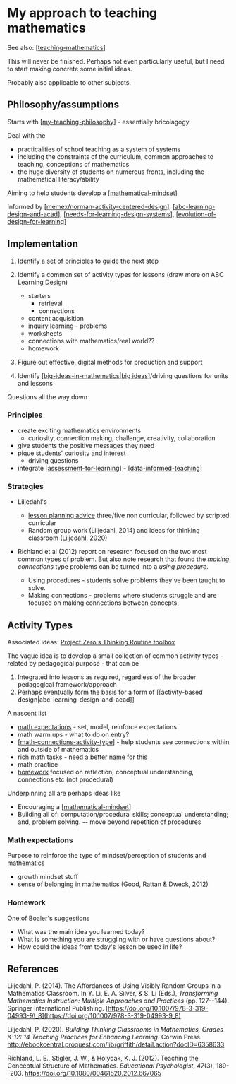 # My approach to teaching mathematics

See also: [[teaching-mathematics]]

This will never be finished. Perhaps not even particularly useful, but I need to start making concrete some initial ideas.

Probably also applicable to other subjects.

## Philosophy/assumptions

Starts with [[my-teaching-philosophy]] - essentially bricolagogy. 

Deal with the 

- practicalities of school teaching as a system of systems
- including the constraints of the curriculum, common approaches to teaching, conceptions of mathematics
- the huge diversity of students on numerous fronts, including the mathematical literacy/ability

Aiming to help students develop a [[mathematical-mindset]]

Informed by [[memex/norman-activity-centered-design]], [[abc-learning-design-and-acad]], [[needs-for-learning-design-systems]], [[evolution-of-design-for-learning]]

## Implementation

1. Identify a set of principles to guide the next step
2. Identify a common set of activity types for lessons (draw more on ABC Learning Design)

    - starters
        - retrieval
        - connections
    - content acquisition
    - inquiry learning - problems
    - worksheets
    - connections with mathematics/real world??
    - homework

3. Figure out effective, digital methods for production and support
4. Identify [[big-ideas-in-mathematics|big ideas]]/driving questions for units and lessons

  Questions all the way down

### Principles

- create exciting mathematics environments
    - curiosity, connection making, challenge, creativity, collaboration
- give students the positive messages they need
- pique students' curiosity and interest
  - driving questions 
- integrate [[assessment-for-learning]] - [[data-informed-teaching]]

### Strategies

- Liljedahl's 

  - [lesson planning advice](explicit-versus-inquiry.md#a-different-approach-non-curricular-scripted-curricular-as-is-curricular) three/five non curricular, followed by scripted curricular
  - Random group work (Liljedahl, 2014) and ideas for thinking classroom (Liljedahl, 2020)

- Richland et al (2012) report on research focused on the two most common types of problem. But also note research that found the _making connections_ type problems can be turned into a _using procedure_.

  - Using procedures - students solve problems they've been taught to solve.
  - Making connections - problems where students struggle and are focused on making connections between concepts.


## Activity Types

Associated ideas: [Project Zero's Thinking Routine toolbox](https://pz.harvard.edu/thinking-routines)

The vague idea is to develop a small collection of common activity types - related by pedagogical purpose - that can be

1. Integrated into lessons as required, regardless of the broader pedagogical framework/approach
2. Perhaps eventually form the basis for a form of [[activity-based design|abc-learning-design-and-acad]]

A nascent list

- [math expectations](#math-expectations) - set, model, reinforce expectations
- math warm ups - what to do on entry?
- [[math-connections-activity-type]] - help students see connections within and outside of mathematics
- rich math tasks - need a better name for this
- math practice
- [homework](#homework) focused on reflection, conceptual understanding, connections etc (not procedural)

Underpinning all are perhaps ideas like

- Encouraging a [[mathematical-mindset]]
- Building all of: computation/procedural skills; conceptual understanding; and, problem solving. -- move beyond repetition of procedures

### Math expectations

Purpose to reinforce the type of mindset/perception of students and mathematics

- growth mindset stuff
- sense of belonging in mathematics (Good, Rattan & Dweck, 2012)

### Homework

One of Boaler's suggestions

- What was the main idea you learned today?
- What is something you are struggling with or have questions about?
- How could the ideas from today's lesson be used in life?

## References

Liljedahl, P. (2014). The Affordances of Using Visibly Random Groups in a Mathematics Classroom. In Y. Li, E. A. Silver, & S. Li (Eds.), *Transforming Mathematics Instruction: Multiple Approaches and Practices* (pp. 127--144). Springer International Publishing. [https://doi.org/10.1007/978-3-319-04993-9\_8](https://doi.org/10.1007/978-3-319-04993-9_8)

Liljedahl, P. (2020). *Building Thinking Classrooms in Mathematics, Grades K-12: 14 Teaching Practices for Enhancing Learning*. Corwin Press. <http://ebookcentral.proquest.com/lib/griffith/detail.action?docID=6358633>

Richland, L. E., Stigler, J. W., & Holyoak, K. J. (2012). Teaching the Conceptual Structure of Mathematics. *Educational Psychologist*, *47*(3), 189--203. <https://doi.org/10.1080/00461520.2012.667065>

[//begin]: # "Autogenerated link references for markdown compatibility"
[teaching-mathematics]: teaching-mathematics "Teaching Mathematics"
[my-teaching-philosophy]: ..%2Fmy-teaching-philosophy "My Teaching Philosophy"
[mathematical-mindset]: mathematical-mindset "Mathematical Mindset"
[memex/norman-activity-centered-design]: ..%2F..%2F..%2F..%2Fnorman-activity-centered-design "Don Norman on Activity-Centered Design"
[abc-learning-design-and-acad]: ..%2F..%2FDesign%2Fabc-learning-design-and-acad "ABC Learning Design and ACAD"
[needs-for-learning-design-systems]: ..%2F..%2F..%2Fshare%2Fblog%2Fneeds-for-learning-design-systems "Needs for Learning Design Systems"
[evolution-of-design-for-learning]: ..%2F..%2FDesign%2Fevolution-of-design-for-learning "Evolution of design for learning"
[big-ideas-in-mathematics|big ideas]: big-ideas-in-mathematics "big-ideas-in-mathematics"
[assessment-for-learning]: ..%2FAssessment%2Fassessment-for-learning "assessment-for-learning"
[data-informed-teaching]: ..%2Fdata-informed-teaching "data-informed-teaching"
[math-connections-activity-type]: activity-types%2Fmath-connections-activity-type "Mathematical Connections Activity Type"
[//end]: # "Autogenerated link references"